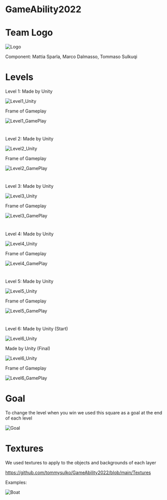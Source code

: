 # GameAbility2022
# Team Logo
![Logo](https://github.com/tommysulko/GameAbility2022/blob/main/Images/Logo.jpeg)

Component: Mattia Sparla, Marco Dalmasso, Tommaso Sulkuqi

# Levels
Level 1: Made by Unity

![Level1_Unity](https://github.com/tommysulko/GameAbility2022/blob/main/Images/Level1_Unity.png)

Frame of Gameplay 

![Level1_GamePlay](https://github.com/tommysulko/GameAbility2022/blob/main/Images/Level1_GamePlay.png)

#

Level 2: Made by Unity

![Level2_Unity](https://github.com/tommysulko/GameAbility2022/blob/main/Images/Level2_Unity.png)

Frame of Gameplay 

![Level2_GamePlay](https://github.com/tommysulko/GameAbility2022/blob/main/Images/Level2_GamePlay.png)

#

Level 3: Made by Unity

![Level3_Unity](https://github.com/tommysulko/GameAbility2022/blob/main/Images/Level3_Unity.png)

Frame of Gameplay 

![Level3_GamePlay](https://github.com/tommysulko/GameAbility2022/blob/main/Images/Level3_GamePlay.png)

#

Level 4: Made by Unity

![Level4_Unity](https://github.com/tommysulko/GameAbility2022/blob/main/Images/Level4_Unity.png)

Frame of Gameplay 

![Level4_GamePlay](https://github.com/tommysulko/GameAbility2022/blob/main/Images/Level4_GamePlay.png)

#

Level 5: Made by Unity

![Level5_Unity](https://github.com/tommysulko/GameAbility2022/blob/main/Images/Level5_Unity.png)

Frame of Gameplay 

![Level5_GamePlay](https://github.com/tommysulko/GameAbility2022/blob/main/Images/Level5_GamePlay.png)

#

Level 6: Made by Unity (Start)

![Level6_Unity](https://github.com/tommysulko/GameAbility2022/blob/main/Images/Level6_UnityStart.png)

Made by Unity (Final)

![Level6_Unity](https://github.com/tommysulko/GameAbility2022/blob/main/Images/Level6_UnityFinal.png)

Frame of Gameplay 

![Level6_GamePlay](https://github.com/tommysulko/GameAbility2022/blob/main/Images/Level6_GamePlay.png)

# Goal

To change the level when you win we used this square as a goal at the end of each level

![Goal](https://github.com/tommysulko/GameAbility2022/blob/main/Images/Goal.png)

# Textures

We used textures to apply to the objects and backgrounds of each layer

https://github.com/tommysulko/GameAbility2022/blob/main/Textures

Examples:

![Boat](https://github.com/tommysulko/GameAbility2022/blob/main/Textures/barcaTexture.jpg)
